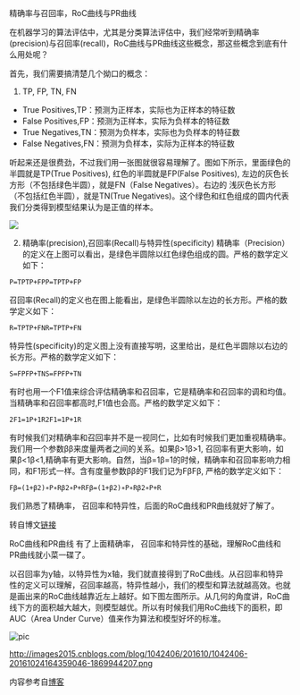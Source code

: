 精确率与召回率，RoC曲线与PR曲线

在机器学习的算法评估中，尤其是分类算法评估中，我们经常听到精确率(precision)与召回率(recall)，RoC曲线与PR曲线这些概念，那这些概念到底有什么用处呢？

首先，我们需要搞清楚几个拗口的概念：

1. TP, FP, TN, FN
* True Positives,TP：预测为正样本，实际也为正样本的特征数
* False Positives,FP：预测为正样本，实际为负样本的特征数
* True Negatives,TN：预测为负样本，实际也为负样本的特征数
* False Negatives,FN：预测为负样本，实际为正样本的特征数

听起来还是很费劲，不过我们用一张图就很容易理解了。图如下所示，里面绿色的半圆就是TP(True Positives), 红色的半圆就是FP(False Positives), 左边的灰色长方形（不包括绿色半圆），就是FN（False Negatives）。右边的 浅灰色长方形（不包括红色半圆），就是TN(True Negatives)。这个绿色和红色组成的圆内代表我们分类得到模型结果认为是正值的样本。


![](http://images2015.cnblogs.com/blog/1042406/201610/1042406-20161024154443875-2037260202.jpg)

2. 精确率(precision),召回率(Recall)与特异性(specificity)
精确率（Precision）的定义在上图可以看出，是绿色半圆除以红色绿色组成的圆。严格的数学定义如下：

```
P=TPTP+FPP=TPTP+FP 

```

召回率(Recall)的定义也在图上能看出，是绿色半圆除以左边的长方形。严格的数学定义如下：


```
R=TPTP+FNR=TPTP+FN 

```

特异性(specificity)的定义图上没有直接写明，这里给出，是红色半圆除以右边的长方形。严格的数学定义如下：

```
S=FPFP+TNS=FPFP+TN 

```

有时也用一个F1值来综合评估精确率和召回率，它是精确率和召回率的调和均值。当精确率和召回率都高时,F1值也会高。严格的数学定义如下：

```
2F1=1P+1R2F1=1P+1R 

```

有时候我们对精确率和召回率并不是一视同仁，比如有时候我们更加重视精确率。我们用一个参数ββ来度量两者之间的关系。如果β>1β>1, 召回率有更大影响，如果β<1β<1,精确率有更大影响。自然，当β=1β=1的时候，精确率和召回率影响力相同，和F1形式一样。含有度量参数ββ的F1我们记为FβFβ, 严格的数学定义如下：


```
Fβ=(1+β2)∗P∗Rβ2∗P+RFβ=(1+β2)∗P∗Rβ2∗P+R 

```

我们熟悉了精确率， 召回率和特异性，后面的RoC曲线和PR曲线就好了解了。



转自博文[链接](http://www.cnblogs.com/pinard/p/5993450.html)

RoC曲线和PR曲线
有了上面精确率， 召回率和特异性的基础，理解RoC曲线和PR曲线就小菜一碟了。

以召回率为y轴，以特异性为x轴，我们就直接得到了RoC曲线。从召回率和特异性的定义可以理解，召回率越高，特异性越小，我们的模型和算法就越高效。也就是画出来的RoC曲线越靠近左上越好。如下图左图所示。从几何的角度讲，RoC曲线下方的面积越大越大，则模型越优。所以有时候我们用RoC曲线下的面积，即AUC（Area Under Curve）值来作为算法和模型好坏的标准。

![pic](http://images2015.cnblogs.com/blog/1042406/201610/1042406-20161024164359046-1869944207.png)

http://images2015.cnblogs.com/blog/1042406/201610/1042406-20161024164359046-1869944207.png

内容参考自[博客](http://www.cnblogs.com/pinard/p/5993450.html)
